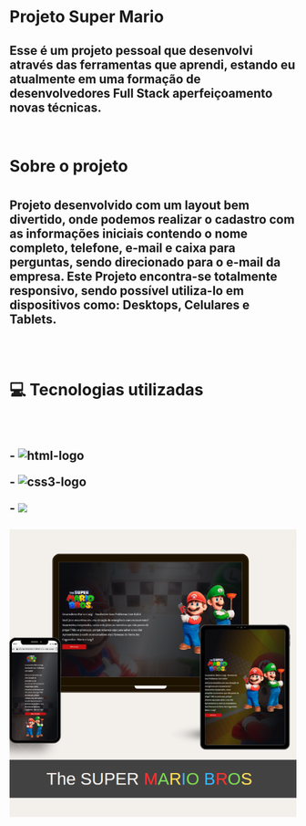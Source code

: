 <h1>Projeto Super Mario</h1>

<h2>Esse é um projeto pessoal que desenvolvi através das ferramentas que aprendi, estando eu atualmente em uma formação de desenvolvedores Full Stack aperfeiçoamento novas técnicas.</h2>
<br>
<h1> Sobre o projeto<h1>  
<h2>Projeto desenvolvido com um layout bem divertido, onde podemos realizar o cadastro com as informações iniciais contendo o nome completo, telefone, e-mail e caixa para perguntas, sendo direcionado para o e-mail da empresa.
    Este Projeto encontra-se totalmente responsivo, sendo possível utiliza-lo em dispositivos como: Desktops, Celulares e Tablets.</h2>  
<br>   
<br>   
<h1> 💻 Tecnologias utilizadas<h2>
<br>
  <p>- <img src="https://img.shields.io/badge/HTML5-E34F26?style=for-the-badge&logo=html5&logoColor=white" alt= "html-logo">
  <p>- <img src="https://img.shields.io/badge/CSS3-1572B6?style=for-the-badge&logo=css3&logoColor=white" alt= "css3-logo">
  <p>- <img src="https://img.shields.io/badge/JavaScript-F7DF1E?style=for-the-badge&logo=javascript&logoColor=black"> 
  <br>
  <br>
  <img src="https://github.com/TGP2023/projeto-super-mario/blob/master/assets/Tela%20Github.png">
